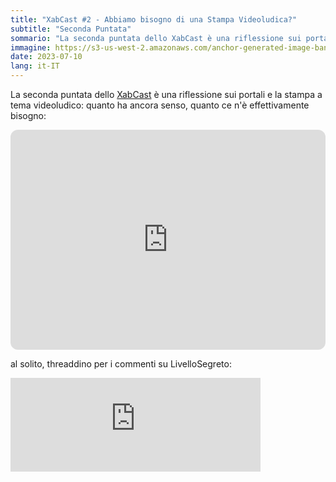 ```yaml
---
title: "XabCast #2 - Abbiamo bisogno di una Stampa Videoludica?"
subtitle: "Seconda Puntata"
sommario: "La seconda puntata dello XabCast è una riflessione sui portali e la stampa a tema videoludico: quanto ha ancora senso, quanto ce n'è effettivamente bisogno"
immagine: https://s3-us-west-2.amazonaws.com/anchor-generated-image-bank/staging/podcast_uploaded_episode400/38350651/38350651-1688463889835-62f42f3fc5fa4.jpg
date: 2023-07-10
lang: it-IT
---
```


La seconda puntata dello [XabCast](/projects/xabcast/) è una riflessione sui portali e la stampa a tema videoludico: quanto ha ancora senso, quanto ce n'è effettivamente bisogno: 

<iframe style="border-radius:12px" src="https://open.spotify.com/embed/episode/12Ag8gqzstklcDDkDzt3zL?utm_source=generator" width="100%" height="352" frameBorder="0" allowfullscreen="" allow="autoplay; clipboard-write; encrypted-media; fullscreen; picture-in-picture" loading="lazy"></iframe>

al solito, threaddino per i commenti su LivelloSegreto: 

<iframe src="https://livellosegreto.it/@xabacadabra/110687895615888913/embed" class="mastodon-embed" style="max-width: 100%; border: 0" width="400" allowfullscreen="allowfullscreen"></iframe><script src="https://livellosegreto.it/embed.js" async="async"></script>